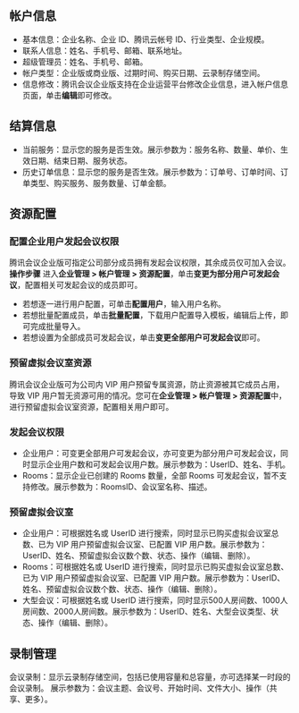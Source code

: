 
## 帐户信息
- 基本信息：企业名称、企业 ID、腾讯云帐号 ID、行业类型、企业规模。
- 联系人信息：姓名、手机号、邮箱、联系地址。
- 超级管理员：姓名、手机号、邮箱。
- 帐户类型：企业版或商业版、过期时间、购买日期、云录制存储空间。
- 信息修改：腾讯会议企业版支持在企业运营平台修改企业信息，进入帐户信息页面，单击**编辑**即可修改。

## 结算信息
- 当前服务：显示您的服务是否生效。展示参数为：服务名称、数量、单价、生效日期、结束日期、服务状态。
- 历史订单信息：显示您的服务是否生效。展示参数为：订单号、订单时间、订单类型、购买服务、服务数量、订单金额。

## 资源配置
### 配置企业用户发起会议权限
腾讯会议企业版可指定公司部分成员拥有发起会议权限，其余成员仅可加入会议。
**操作步骤**
进入**企业管理 > 帐户管理 > 资源配置**，单击**变更为部分用户可发起会议**，配置相关可发起会议的成员即可。
- 若想逐一进行用户配置，可单击**配置用户**，输入用户名称。
- 若想批量配置成员，单击**批量配置**，下载用户配置导入模板，编辑后上传，即可完成批量导入。
- 若想设置为全部成员可发起会议，单击**变更全部用户可发起会议**即可。

### 预留虚拟会议室资源
腾讯会议企业版可为公司内 VIP 用户预留专属资源，防止资源被其它成员占用，导致 VIP 用户暂无资源可用的情况。您可在**企业管理 > 帐户管理 > 资源配置**中，进行预留虚拟会议室资源，配置相关用户即可。

### 发起会议权限
- 企业用户：可变更全部用户可发起会议，亦可变更为部分用户可发起会议，同时显示企业用户数和可发起会议用户数。展示参数为：UserID、姓名、手机。
- Rooms：显示企业已创建的 Rooms 数量，全部 Rooms 可发起会议，暂不支持修改。展示参数为：RoomsID、会议室名称、描述。

### 预留虚拟会议室
- 企业用户：可根据姓名或 UserID 进行搜索，同时显示已购买虚拟会议室总数、已为 VIP 用户预留虚拟会议室、已配置 VIP 用户数。展示参数为：UserID、姓名、预留虚拟会议数个数、状态、操作（编辑、删除）。
- Rooms：可根据姓名或 UserID 进行搜索，同时显示已购买虚拟会议室总数、已为 VIP 用户预留虚拟会议室、已配置 VIP 用户数。展示参数为：UserID、姓名、预留虚拟会议数个数、状态、操作（编辑、删除）。
- 大型会议：可根据姓名或 UserID 进行搜索，同时显示500人房间数、1000人房间数、2000人房间数。展示参数为：UserID、姓名、大型会议类型、状态、操作（编辑、删除）。

## 录制管理
会议录制：显示云录制存储空间，包括已使用容量和总容量，亦可选择某一时段的会议录制。
展示参数为：会议主题、会议号、开始时间、文件大小、操作（共享、更多）。
